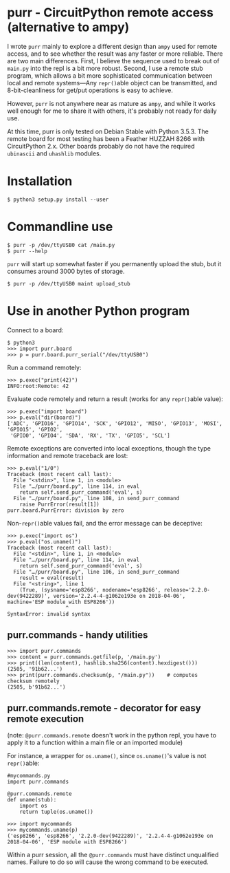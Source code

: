 # purr - CircuitPython remote access (alternative to ampy)

I wrote `purr` mainly to explore a different design than `ampy` used for
remote access, and to see whether the result was any faster or more reliable.
There are two main differences.  First, I believe the sequence used to
break out of `main.py` into the repl is a bit more robust.  Second, I use a
remote stub program, which allows a bit more sophisticated communication
between local and remote systems—Any `repr()`able object can be transmitted,
and 8-bit-cleanliness for get/put operations is easy to achieve.

However, `purr` is not anywhere near as mature as `ampy`, and while it
works well enough for me to share it with others, it's probably not ready
for daily use.

At this time, purr is only tested on Debian Stable with Python 3.5.3.  The
remote board for most testing has been a Feather HUZZAH 8266 with CircuitPython
2.x.  Other boards probably do not have the required `ubinascii` and `uhashlib`
modules.

# Installation

```
$ python3 setup.py install --user
```

# Commandline use

```
$ purr -p /dev/ttyUSB0 cat /main.py
$ purr --help
```

`purr` will start up somewhat faster if you permanently upload the stub, but it
consumes around 3000 bytes of storage.

```
$ purr -p /dev/ttyUSB0 maint upload_stub
```

# Use in another Python program

Connect to a board:

```
$ python3
>>> import purr.board
>>> p = purr.board.purr_serial("/dev/ttyUSB0")
```

Run a command remotely:

```
>>> p.exec("print(42)")
INFO:root:Remote: 42
```

Evaluate code remotely and return a result (works for any `repr()`able value):

```
>>> p.exec("import board")
>>> p.eval("dir(board)")
['ADC', 'GPIO16', 'GPIO14', 'SCK', 'GPIO12', 'MISO', 'GPIO13', 'MOSI', 'GPIO15', 'GPIO2',
 'GPIO0', 'GPIO4', 'SDA', 'RX', 'TX', 'GPIO5', 'SCL']
```

Remote exceptions are converted into local exceptions, though the type information and remote traceback are lost:

```
>>> p.eval("1/0")
Traceback (most recent call last):
  File "<stdin>", line 1, in <module>
  File "…/purr/board.py", line 114, in eval
    return self.send_purr_command('eval', s)
  File "…/purr/board.py", line 108, in send_purr_command
    raise PurrError(result[1])
purr.board.PurrError: division by zero
```

Non-`repr()`able values fail, and the error message can be deceptive:

```
>>> p.exec("import os")
>>> p.eval("os.uname()")
Traceback (most recent call last):
  File "<stdin>", line 1, in <module>
  File "…/purr/board.py", line 114, in eval
    return self.send_purr_command('eval', s)
  File "…/purr/board.py", line 106, in send_purr_command
    result = eval(result)
  File "<string>", line 1
    (True, (sysname='esp8266', nodename='esp8266', release='2.2.0-dev(9422289)', version='2.2.4-4-g1062e193e on 2018-04-06', machine='ESP module with ESP8266'))
                   ^
SyntaxError: invalid syntax
```

## purr.commands - handy utilities

```
>>> import purr.commands
>>> content = purr.commands.getfile(p, '/main.py')
>>> print((len(content), hashlib.sha256(content).hexdigest()))
(2505, '91b62...')
>>> print(purr.commands.checksum(p, "/main.py"))    # computes checksum remotely
(2505, b'91b62...')
```

## purr.commands.remote - decorator for easy remote execution
(note: `@purr.commands.remote` doesn't work in the python repl, you have to apply it to a function within a main file or an imported module)

For instance, a wrapper for `os.uname()`, since `os.uname()`'s value is not `repr()`able:
```
#mycommands.py
import purr.commands

@purr.commands.remote
def uname(stub):
    import os
    return tuple(os.uname())
```

```
>>> import mycommands
>>> mycommands.uname(p)
('esp8266', 'esp8266', '2.2.0-dev(9422289)', '2.2.4-4-g1062e193e on 2018-04-06', 'ESP module with ESP8266')
```

Within a purr session, all the `@purr.commands` must have distinct unqualified
names.  Failure to do so will cause the wrong command to be executed.
